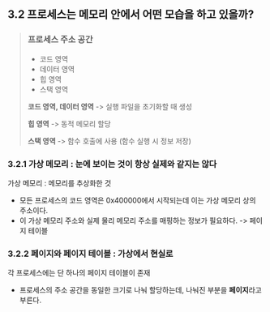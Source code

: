 ## 3.2 프로세스는 메모리 안에서 어떤 모습을 하고 있을까?

> ### 프로세스 주소 공간
> - 코드 영역
> - 데이터 영역
> - 힙 영역
> - 스택 영역
> 
> **코드 영역, 데이터 영역** -> 실행 파일을 초기화할 때 생성
> 
> **힙 영역** -> 동적 메모리 할당
> 
> **스택 영역** -> 함수 호출에 사용 (함수 실행 시 정보 저장)

### 3.2.1 가상 메모리 : 눈에 보이는 것이 항상 실제와 같지는 않다
가상 메모리 : 메모리를 추상화한 것 
- 모든 프로세스의 코드 영역은 0x400000에서 시작되는데 이는 가상 메모리 상의 주소이다.
- 이 가상 메모리 주소와 실제 물리 메모리 주소를 매핑하는 정보가 필요하다. -> 페이지 테이블

### 3.2.2 페이지와 페이지 테이블 : 가상에서 현실로
각 프로세스에는 단 하나의 페이지 테이블이 존재
- 프로세스의 주소 공간을 동일한 크기로 나눠 할당하는데, 나눠진 부분을 **페이지**라고 부른다.
